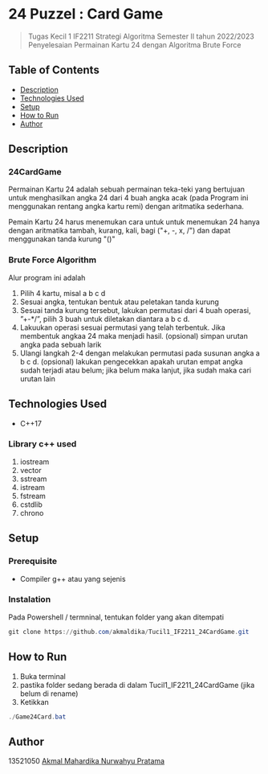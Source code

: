 # 24 Puzzel : Card Game
> Tugas Kecil 1 IF2211 Strategi Algoritma Semester II tahun 2022/2023
> Penyelesaian Permainan Kartu 24 dengan Algoritma Brute Force

## Table of Contents
* [Description](#Description)
* [Technologies Used](#Technologies-Used)
* [Setup](#Setup)
* [How to Run](#How-to-Run)
* [Author](#contributors)
<!-- * [Acknowledgements](#acknowledgements) -->

<!-- Adreas Bara Timur -->
## Description
### 24CardGame
Permainan Kartu 24 adalah sebuah permainan teka-teki yang bertujuan untuk menghasilkan angka 24 dari 4 buah angka acak (pada Program ini menggunakan rentang angka kartu remi) dengan aritmatika sederhana.

Pemain Kartu 24 harus menemukan cara untuk untuk menemukan 24 hanya dengan aritmatika tambah, kurang, kali, bagi ("+, -, x, /") dan dapat menggunakan tanda kurung "()"
### Brute Force Algorithm
Alur program ini adalah
1.	Pilih 4 kartu, misal a b c d 
2.	Sesuai angka, tentukan bentuk atau peletakan tanda kurung  
3.	Sesuai tanda kurung tersebut, lakukan permutasi dari 4 buah operasi, ”+-*/”, pilih 3 buah untuk diletakan diantara a b c d.
4.	Lakuukan operasi sesuai permutasi yang telah terbentuk. Jika membentuk angkaa 24 maka menjadi hasil. (opsional) simpan urutan angka pada sebuah larik
5.	Ulangi langkah 2-4 dengan melakukan permutasi pada susunan angka a b c d. (opsional) lakukan pengecekkan apakah  urutan empat angka sudah terjadi atau belum; jika belum maka lanjut, jika sudah maka cari urutan lain

## Technologies Used
- C++17
### Library c++ used
1.	iostream
2.	vector
3.	sstream
4.	istream
5.	fstream
6.	cstdlib
7.	chrono

## Setup
### Prerequisite
- Compiler g++ atau yang sejenis
### Instalation
Pada Powershell / termninal, tentukan folder yang akan ditempati
```PowerShell
git clone https://github.com/akmaldika/Tucil1_IF2211_24CardGame.git
```
## How to Run
1. Buka terminal
2. pastika folder sedang berada di dalam Tucil1_IF2211_24CardGame (jika belum di rename)
3. Ketikkan
```PowerShell
./Game24Card.bat
```

## Author
13521050 [Akmal Mahardika Nurwahyu Pratama](https://github.com/akmaldika)